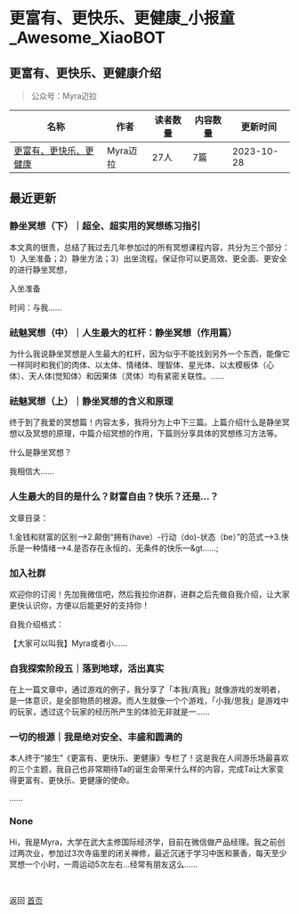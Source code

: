 # 更富有、更快乐、更健康_小报童_Awesome_XiaoBOT

## 更富有、更快乐、更健康介绍
> 公众号：Myra迈拉  
  


|名称|作者|读者数量|内容数量|更新时间|
|---|---|---|---|---|
|[更富有、更快乐、更健康](https://xiaobot.net/p/richerhappier?refer=9c3f1c95-a052-465a-9902-f6d75080262a)|Myra迈拉|27人|7篇|2023-10-28|

## 最近更新
### 静坐冥想（下）｜超全、超实用的冥想练习指引

本文真的很贵，总结了我过去几年参加过的所有冥想课程内容，共分为三个部分：1）入坐准备；2）静坐方法；3）出坐流程。保证你可以更高效、更全面、更安全的进行静坐冥想，

入坐准备

时间：与我......

### 祛魅冥想（中）｜人生最大的杠杆：静坐冥想（作用篇）

为什么我说静坐冥想是人生最大的杠杆，因为似乎不能找到另外一个东西，能像它一样同时和我们的肉体、以太体、情绪体、理智体、星光体、以太模板体（心体）、天人体(觉知体）和因果体（灵体）均有紧密关联性。......

### 祛魅冥想（上）｜静坐冥想的含义和原理

终于到了我爱的冥想篇！内容太多，我将分为上中下三篇。上篇介绍什么是静坐冥想以及冥想的原理，中篇介绍冥想的作用，下篇则分享具体的冥想练习方法等。

什么是静坐冥想？

我相信大......

### 人生最大的目的是什么？财富自由？快乐？还是…？

文章目录：

1.金钱和财富的区别—>2.颠倒“拥有(have）-行动（do)-状态（be）”的范式—>3.快乐是一种情绪—>4.是否存在永恒的、无条件的快乐—&gt......;

### 加入社群

欢迎你的订阅！先加我微信吧，然后我拉你进群，进群之后先做自我介绍，让大家更快认识你，方便以后能更好的支持你！

自我介绍格式：

【大家可以叫我】Myra或者小......

### 自我探索阶段五｜落到地球，活出真实

在上一篇文章中，通过游戏的例子，我分享了「本我/真我」就像游戏的发明者，是一体意识，是全部物质的根源。而人生就像一个个游戏，「小我/思我」是游戏中的玩家，透过这个玩家的经历所产生的体验无非就是一......

### 一切的根源｜我是绝对安全、丰盛和圆满的

本人终于“接生”《更富有、更快乐、更健康》专栏了！这是我在人间游乐场最喜欢的三个主题，我自己也非常期待Ta的诞生会带来什么样的内容，完成Ta让大家变得更富有、更快乐、更健康的使命。

......

### None

Hi，我是Myra，大学在武大主修国际经济学，目前在微信做产品经理。我之前创过两次业，参加过3次寺庙里的闭关禅修，最近沉迷于学习中医和篆香，每天至少冥想一个小时，一周运动5次左右…经常有朋友这么......


<a href="https://github.com/Reno9527/awesome-xiaobot" style="color: white; text-decoration: none;">awesome-xiaobot</a>

返回 [首页](../README.md)
